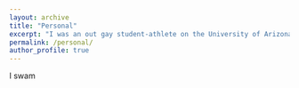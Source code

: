 ```yaml
---
layout: archive
title: "Personal"
excerpt: "I was an out gay student-athlete on the University of Arizona Men's Swimming Team."
permalink: /personal/
author_profile: true
---
```


I swam
